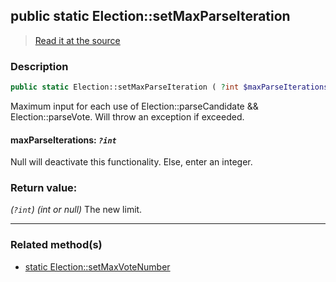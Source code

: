 ## public static Election::setMaxParseIteration

> [Read it at the source](https://github.com/julien-boudry/Condorcet/blob/master/src/Election.php#L60)

### Description    

```php
public static Election::setMaxParseIteration ( ?int $maxParseIterations ): ?int
```

Maximum input for each use of Election::parseCandidate && Election::parseVote. Will throw an exception if exceeded.
    

#### **maxParseIterations:** *```?int```*   
Null will deactivate this functionality. Else, enter an integer.    


### Return value:   

*(```?int```)* *(int or null)* The new limit.


---------------------------------------

### Related method(s)      

* [static Election::setMaxVoteNumber](/Docs/ApiReferences/Election%20Class/public%20static%20Election--setMaxVoteNumber.md)    
